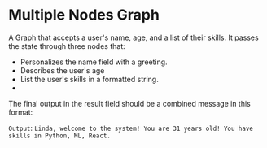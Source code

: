 # Multiple Nodes Graph

A Graph that accepts a user's name, age, and a list of their skills. It passes the state through three nodes that:
* Personalizes the name field with a greeting.
* Describes the user's age
* List the user's skills in a formatted string.
* 
The final output in the result field should be a combined message in this format:

`Output`: ```Linda, welcome to the system! You are 31 years old! You have skills in Python, ML, React.```